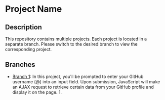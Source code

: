 # Project Name

## Description

This repository contains multiple projects. Each project is located in a separate branch. Please switch to the desired branch to view the corresponding project.

## Branches

- [Branch 1](https://github.com/nicolasFlorian/curso/tree/exercicio_ajax): In this project, you'll be prompted to enter your GitHub username (@) into an input field. Upon submission, JavaScript will make an AJAX request to retrieve certain data from your GitHub profile and display it on the page. 1.
